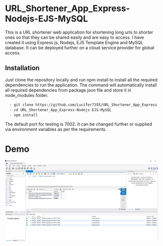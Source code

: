 # URL_Shortener_App_Express-Nodejs-EJS-MySQL
This is a URL shortener web application for shortening long urls to shorter ones so that they can be shared easily and are easy to access. I have created it using Express js, Nodejs, EJS Template Engine and MySQL database. It can be deployed further on a cloud service provider for global access.


## Installation

Just clone the repository locally and run npm install to install all the required dependencies to run the application. The command will automatically install all required dependencies from package.json file and store it in node_modules folder.
```bash
  - git clone https://github.com/Lucifer7355/URL_Shortener_App_Express-Nodejs-EJS-MySQL.git
  - cd URL_Shortener_App_Express-Nodejs-EJS-MySQL
  - npm install
```
The default port for testing is 7002. It can be changed further or supplied via environment variables as per the requirements.

# Demo
![An initial glimpse of database](https://github.com/Lucifer7355/URL_Shortener_App_Express-Nodejs-EJS-MySQL/blob/main/images_for_demonstration/Screenshot%20(254).png)
